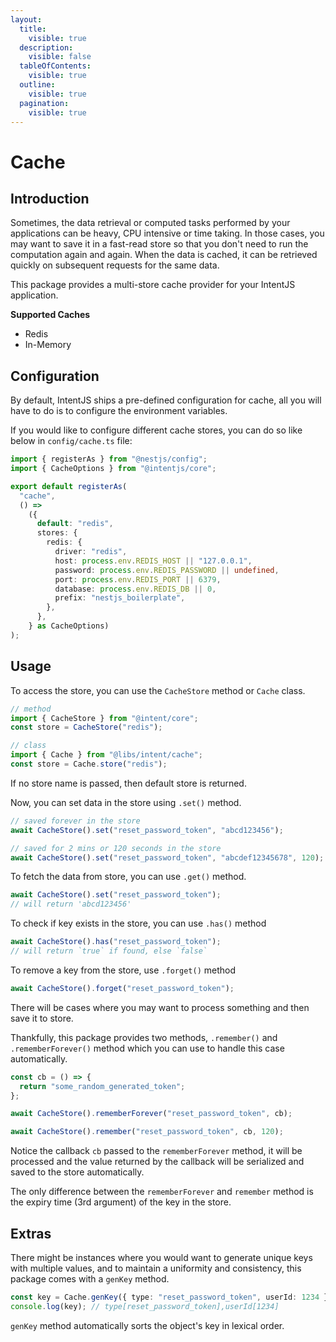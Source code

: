 ```yaml
---
layout:
  title:
    visible: true
  description:
    visible: false
  tableOfContents:
    visible: true
  outline:
    visible: true
  pagination:
    visible: true
---
```


# Cache

## Introduction

Sometimes, the data retrieval or computed tasks performed by your applications can be heavy, CPU intensive or time taking. In those cases, you may want to save it in a fast-read store so that you don't need to run the computation again and again. When the data is cached, it can be retrieved quickly on subsequent requests for the same data.

This package provides a multi-store cache provider for your IntentJS application.

**Supported Caches**

- Redis
- In-Memory

## Configuration

By default, IntentJS ships a pre-defined configuration for cache, all you will have to do is to configure the environment variables.

If you would like to configure different cache stores, you can do so like below in `config/cache.ts` file:

```typescript
import { registerAs } from "@nestjs/config";
import { CacheOptions } from "@intentjs/core";

export default registerAs(
  "cache",
  () =>
    ({
      default: "redis",
      stores: {
        redis: {
          driver: "redis",
          host: process.env.REDIS_HOST || "127.0.0.1",
          password: process.env.REDIS_PASSWORD || undefined,
          port: process.env.REDIS_PORT || 6379,
          database: process.env.REDIS_DB || 0,
          prefix: "nestjs_boilerplate",
        },
      },
    } as CacheOptions)
);
```

## Usage

To access the store, you can use the `CacheStore` method or `Cache` class.

```typescript
// method
import { CacheStore } from "@intent/core";
const store = CacheStore("redis");

// class
import { Cache } from "@libs/intent/cache";
const store = Cache.store("redis");
```

If no store name is passed, then default store is returned.

Now, you can set data in the store using `.set()` method.

```typescript
// saved forever in the store
await CacheStore().set("reset_password_token", "abcd123456");

// saved for 2 mins or 120 seconds in the store
await CacheStore().set("reset_password_token", "abcdef12345678", 120);
```

To fetch the data from store, you can use `.get()` method.

```typescript
await CacheStore().set("reset_password_token");
// will return 'abcd123456'
```

To check if key exists in the store, you can use `.has()` method

```typescript
await CacheStore().has("reset_password_token");
// will return `true` if found, else `false`
```

To remove a key from the store, use `.forget()` method

```typescript
await CacheStore().forget("reset_password_token");
```

There will be cases where you may want to process something and then save it to store.

Thankfully, this package provides two methods, `.remember()` and `.rememberForever()` method which you can use to handle this case automatically.

```typescript
const cb = () => {
  return "some_random_generated_token";
};

await CacheStore().rememberForever("reset_password_token", cb);

await CacheStore().remember("reset_password_token", cb, 120);
```

Notice the callback `cb` passed to the `rememberForever` method, it will be processed and the value returned by the callback will be serialized and saved to the store automatically.

The only difference between the `rememberForever` and `remember` method is the expiry time (3rd argument) of the key in the store.

## Extras

There might be instances where you would want to generate unique keys with multiple values, and to maintain a uniformity and consistency, this package comes with a `genKey` method.

```typescript
const key = Cache.genKey({ type: "reset_password_token", userId: 1234 });
console.log(key); // type[reset_password_token],userId[1234]
```

`genKey` method automatically sorts the object's key in lexical order.

